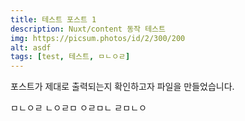 ```yaml
---
title: 테스트 포스트 1
description: Nuxt/content 동작 테스트
img: https://picsum.photos/id/2/300/200
alt: asdf
tags: [test, 테스트, ㅁㄴㅇㄹ]
---
```


포스트가 제대로 출력되는지 확인하고자 파일을 만들었습니다.

ㅁㄴㅇㄹ
ㄴㅇㄹㅁ
ㅇㄹㅁㄴ
ㄹㅁㄴㅇ
